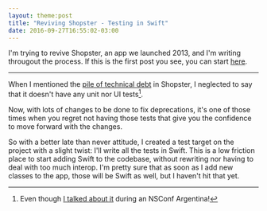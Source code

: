 ```yaml
---
layout: theme:post
title: "Reviving Shopster - Testing in Swift"
date: 2016-09-27T16:55:02-03:00
---
```

I'm trying to revive Shopster, an app we launched 2013, and I'm writing througout the process. If this is the first post you see, you can start [here](http://pablin.org/2016/09/23/reviving-shopster-worth-it/).

---

When I mentioned the [pile of technical debt](http://pablin.org/2016/09/23/reviving-shopster-worth-it/) in Shopster, I neglected to say that it doesn't have any unit nor UI tests[^NSConfTalk].

Now, with lots of changes to be done to fix deprecations, it's one of those times when you regret not having those tests that give you the confidence to move forward with the changes.

So with a better late than never attitude, I created a test target on the project with a slight twist: I'll write all the tests in Swift. This is a low friction place to start adding Swift to the codebase, without rewriting nor having to deal with too much interop. I'm pretty sure that as soon as I add new classes to the app, those will be Swift as well, but I haven't hit that yet.

[^NSConfTalk]: Even though [I talked about it](http://pablin.org/nsconfarg16/) during an NSConf Argentina!